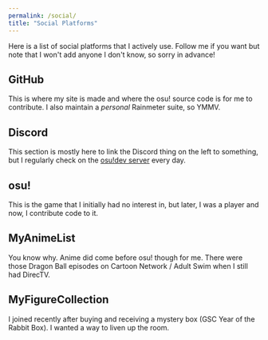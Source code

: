 ```yaml
---
permalink: /social/
title: "Social Platforms"
---
```


Here is a list of social platforms that I actively use. Follow me if you want but note that I won't add anyone I don't know, so sorry in advance!

## GitHub

This is where my site is made and where the osu! source code is for me to contribute. I also maintain a *personal* Rainmeter suite, so YMMV.

## Discord

This section is mostly here to link the Discord thing on the left to something, but I regularly check on the [osu!dev server](https://discord.gg/ppy) every day.

## osu!

This is the game that I initially had no interest in, but later, I was a player and now, I contribute code to it.

## MyAnimeList

You know why. Anime did come before osu! though for me. There were those Dragon Ball episodes on Cartoon Network / Adult Swim when I still had DirecTV.

## MyFigureCollection

I joined recently after buying and receiving a mystery box (GSC Year of the Rabbit Box). I wanted a way to liven up the room.
